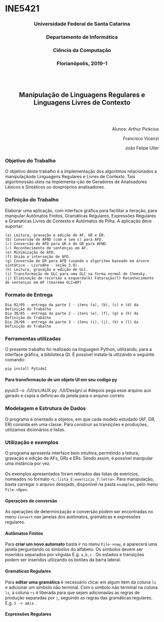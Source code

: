 # INE5421

<h3 align="center">Universidade Federal de Santa Catarina</h3>
<h3 align="center">Departamento de Informática</h3>
<h3 align="center">Ciência da Computação</h3>
<h3 align="center">Florianópolis, 2019-1</h3>

<br></br>

<h2 align="center">Manipulação de Linguagens Regulares e Linguagens Livres de Contexto</h2>
<br></br>

<p align="right">Alunos: Arthur Pickcius</p>
<p align="right">Francisco Vicenzi</p>
<p align="right">João Felipe Uller</p>




### Objetivo do Trabalho

O objetivo deste trabalho é a implementação dos algoritmos relacionados a manipulaçãode Linguagens Regulares e Livres de Contexto. Tais algoritmossão úteis na implementa-ção de Geradores de Analisadores Léxicos e Sintáticos ou dospróprios analisadores.

### Definição do Trabalho

Elaborar uma aplicação, com interface gráfica para facilitar a iteração, para manipular Autômatos Finitos, Gramáticas Regulares, Expressões Regulares e Gramáticas Livres de Contexto e Autômatos de Pilha. A aplicação deve suportar:

    (a) Leitura, gravação e edição de AF, GR e ER.
    (b) Conversão de AFND (com e sem ε) para AFD.
    (✓) Conversão de AFD para GR e de GR para AFND.
    (✓) Reconhecimento de sentenças em AF.
    (e) Minimização de AFD.
    (f) União e interseção de AFD.
    (g) Conversão de ER para AFD (usando o algoritmo baseado em árvore sintática - LivroAho - seção 3.9).
    (h) Leitura, gravação e edição de GLC.
    (i) Transformação de GLC para uma GLC na forma normal de Chomsky.
    (j) Eliminação de recursão a esquerda(k) Fatoração(l) Reconhecimento de sentenças em AP (teorema GLC↔AP)

### Formato de Entrega

    Dia 02/05 - entrega da parte 1 - itens (a), (b), (c) e (d) da Definição do Trabalho
    Dia 30/05 - entrega da parte 2 - itens (e), (f), (g) e (h) da Definição do Trabalho
    Dia 20/06 - entrega da parte 3 - itens (i), (j), (k) e (l) da Definição do Trabalho


### Ferramentas utilizadas
O presente trabalho foi realizado na linguagem Python, utilizando, para a interface gráfica, a biblioteca Qt. É possível instalá-la utlizando o seguinte comando:
```
pip install PySide2
```

#### Para transformação de um objeto UI em seu codigo py
pyuic5 -o ./UI/src/<name>AUX.py  ./UI/Design/<name>.ui  #depois pega esse arquivo aux gerado e copia a definicao da janela para o arquivo correto

### Modelagem e Estrutura de Dados
O programa é orientado a objetos, em que cada modelo estudado (AF, GR, ER) consiste em uma classe. Para construir as transições e produções, utilizamos dicionários e listas.

### Utilização e exemplos
O programa apresenta interface bem intuitiva, permitindo a leitura, gravação e edição de AFs, GRs e ERs. Sendo assim, é possível manipular uma instância por vez.
<br></br>
Os exemplos apresentados foram retirados das listas de exerícios, nomeados no formato ```<L:lista_E:exercicio_T:letra>```. Para manipulação, basta carregar o arquivo desejado, disponível na pasta ``` examples ```, pelo menu ```File->Open```.

#### Operações de conversão
As operações de determinização e conversão podem ser encontradas no menu ```Convert``` nas janelas dos autômatos, gramáticas e expressões regulares.

#### Autômatos Finitos
Para **criar um novo automato** basta ir no menu ```File->new```, e aparecerá uma janela perguntando os símbolos do alfabeto. Os símbolos devem ser inseridos separados por vírgulas E.g. ```a,b,c``` .
Os estados e transições podem ser inseridos utilizando os botões da barra lateral.

#### Gramáticas Regulares
Para **editar uma gramática** é necessário clicar em algum item da coluna ```ls``` e adicionar um símbolo não terminal. Com o símbolo não terminal na coluna ```ls```, a coluna ```rs``` é liberada para que sejam adicionadas as regras de produção separadas por ```|```, seguindo as regras das gramáticas regulares.
E.g. ```S -> aA|a``` .

#### Expressões Regulares
